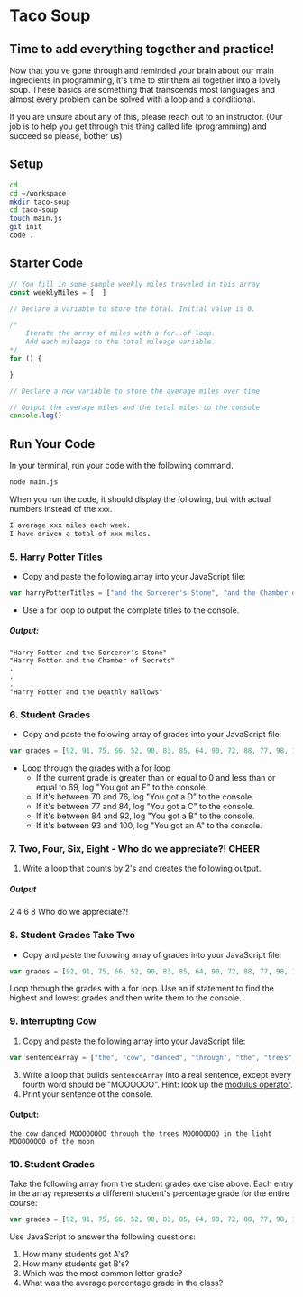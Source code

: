 # Taco Soup

## Time to add everything together and practice!

Now that you've gone through and reminded your brain about our main ingredients in programming, it's time to stir them all together into a lovely soup. These basics are something that transcends most languages and almost every problem can be solved with a loop and a conditional. 

If you are unsure about any of this, please reach out to an instructor. (Our job is to help you get through this thing called life (programming) and succeed so please, bother us)

## Setup

```sh
cd
cd ~/workspace
mkdir taco-soup
cd taco-soup
touch main.js
git init
code .
```

## Starter Code

```js
// You fill in some sample weekly miles traveled in this array
const weeklyMiles = [  ]

// Declare a variable to store the total. Initial value is 0.

/*
	Iterate the array of miles with a for..of loop.
	Add each mileage to the total mileage variable.
*/
for () {

}

// Declare a new variable to store the average miles over time

// Output the average miles and the total miles to the console
console.log()
```

## Run Your Code

In your terminal, run your code with the following command.

```sh
node main.js
```

When you run the code, it should display the following, but with actual numbers instead of the `xxx`.

```sh
I average xxx miles each week.
I have driven a total of xxx miles.
```




### 5. Harry Potter Titles
- Copy and paste the following array into your JavaScript file:
```js
var harryPotterTitles = ["and the Sorcerer's Stone", "and the Chamber of Secrets", "and the Prisoner of Azkaban", "and the Goblet of Fire", "and the Order of the Phoenix", "and the Half-Blood Prince", "and the Deathly Hallows"];
```
- Use a for loop to output the complete titles to the console.
##### Output:
```
"Harry Potter and the Sorcerer's Stone"
"Harry Potter and the Chamber of Secrets"
.
.
.
"Harry Potter and the Deathly Hallows"
```

### 6. Student Grades
- Copy and paste the folowing array of grades into your JavaScript file:
```js
var grades = [92, 91, 75, 66, 52, 90, 83, 85, 64, 90, 72, 88, 77, 98, 100, 73, 92]
```
- Loop through the grades with a for loop
    - If the current grade is greater than or equal to 0 and less than or equal to 69, log "You got an F" to the console.
    - If it's between 70 and 76, log "You got a D" to the console.
    - If it's between 77 and 84, log "You got a C" to the console.
    - If it's between 84 and 92, log "You got a B" to the console.
    - If it's between 93 and 100, log "You got an A" to the console.

### 7. Two, Four, Six, Eight  - Who do we appreciate?! CHEER
1. Write a loop that counts by 2's and creates the following output.

##### Output

2
4
6
8
Who do we appreciate?!

### 8. Student Grades Take Two

- Copy and paste the folowing array of grades into your JavaScript file:
```js
var grades = [92, 91, 75, 66, 52, 90, 83, 85, 64, 90, 72, 88, 77, 98, 100, 73, 92]
```
Loop through the grades with a for loop.  Use an if statement to find the highest and lowest grades and then write them to the console.


### 9. Interrupting Cow
1. Copy and paste the following array into your JavaScript file:
```js
var sentenceArray = ["the", "cow", "danced", "through", "the", "trees", "in", "the", "light", "of", "the", "moon"];
```

3. Write a loop that builds `sentenceArray` into a real sentence, except every fourth word should be "MOOOOOO". Hint: look up the [modulus operator](https://www.w3schools.com/js/js_arithmetic.asp).
4. Print your sentence ot the console.

#### Output:
```
the cow danced MOOOOOOOO through the trees MOOOOOOOO in the light MOOOOOOOO of the moon
```

### 10. Student Grades
Take the following array from the student grades exercise above. Each entry in the array represents a different student's percentage grade for the entire course:
```js
var grades = [92, 91, 75, 66, 52, 90, 83, 85, 64, 90, 72, 88, 77, 98, 100, 73, 92]
```
Use JavaScript to answer the following questions:
  1. How many students got A's?
  1. How many students got B's?
  1. Which was the most common letter grade?
  1. What was the average percentage grade in the class?


